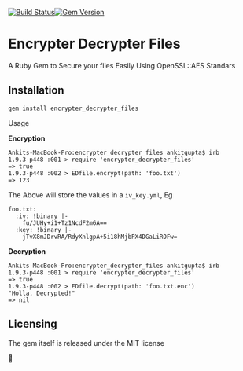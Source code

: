 [![Build Status](https://travis-ci.org/gemathon-rockets/encrypter_decrypter_files.png?branch=master)](https://travis-ci.org/gemathon-rockets/encrypter_decrypter_files)[![Gem Version](https://badge.fury.io/rb/encrypter_decrypter_files.png)](http://badge.fury.io/rb/encrypter_decrypter_files)

# Encrypter Decrypter Files

A Ruby Gem to Secure your files Easily Using OpenSSL::AES Standars

## Installation

	gem install encrypter_decrypter_files

Usage

**Encryption**

	Ankits-MacBook-Pro:encrypter_decrypter_files ankitgupta$ irb
	1.9.3-p448 :001 > require 'encrypter_decrypter_files'
 	=> true 
	1.9.3-p448 :002 > EDfile.encrypt(path: 'foo.txt')
 	=> 123 

The Above will store the values in a `iv_key.yml`, Eg

	foo.txt:
  	  :iv: !binary |-
        fu/JUHy+i1+Tz1NcdF2m6A==
      :key: !binary |-
        jTvX8mJDrvRA/RdyXnlgpA+5i18hMjbPX4DGaLiROFw=


**Decryption**

	Ankits-MacBook-Pro:encrypter_decrypter_files ankitgupta$ irb
	1.9.3-p448 :001 > require 'encrypter_decrypter_files'
 	=> true 
	1.9.3-p448 :002 > EDfile.decrypt(path: 'foo.txt.enc')
	"Holla, Decrypted!"
 	=> nil 


## Licensing


The gem itself is released under the MIT license

:pray: